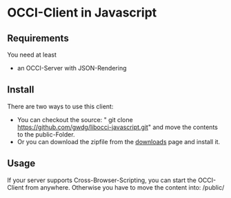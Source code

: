 # OCCI-Client in Javascript


## Requirements


You need at least

* an OCCI-Server with JSON-Rendering

## Install
There are two ways to use this client:

* You can checkout the source: " git clone https://github.com/gwdg/libocci-javascript.git" and move the contents to the public-Folder.
* Or you can download the zipfile from the [downloads](https://github.com/gwdg/libocci-javascript/archives/master) page and install it. 

## Usage

If your server supports Cross-Browser-Scripting, you can start the OCCI-Client from anywhere.
Otherwise you have to move the content into:
	/public/

